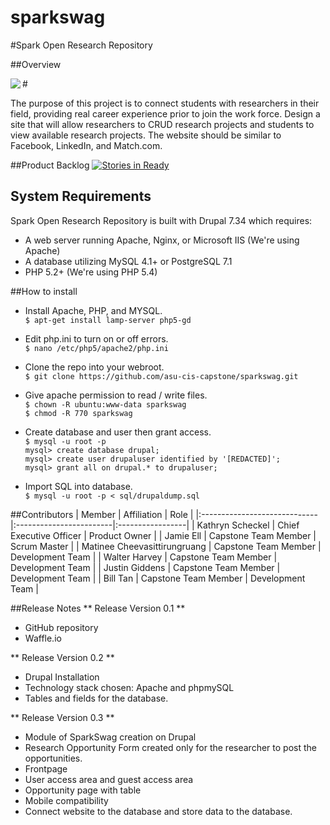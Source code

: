 # sparkswag

#Spark Open Research Repository

##Overview

#<img src="http://database.sparkopenresearch.com/img/sparklogo.png" align="left">

The purpose of this project is to connect students with researchers in their field, providing real career experience prior to join the work force. Design a site that will allow researchers to CRUD research projects and students to view available research projects. The website should be similar to Facebook, LinkedIn, and Match.com. 

##Product Backlog
[![Stories in Ready](https://badge.waffle.io/asu-cis-capstone/sparkswag.svg?label=ready&title=Ready)](https://waffle.io/asu-cis-capstone/sparkswag)

## System Requirements

Spark Open Research Repository is built with Drupal 7.34 which requires:
+ A web server running Apache, Nginx, or Microsoft IIS (We're using Apache)
+ A database utilizing MySQL 4.1+ or PostgreSQL 7.1
+ PHP 5.2+ (We're using PHP 5.4)

##How to install

* Install Apache, PHP, and MYSQL.
<br>```$ apt-get install lamp-server php5-gd```

* Edit php.ini to turn on or off errors.
<br>```$ nano /etc/php5/apache2/php.ini```

* Clone the repo into your webroot.
<br>```$ git clone https://github.com/asu-cis-capstone/sparkswag.git```

* Give apache permission to read / write files.
<br>```$ chown -R ubuntu:www-data sparkswag```
<br>```$ chmod -R 770 sparkswag ```

* Create database and user then grant access.
<br>```$ mysql -u root -p```
<br>```mysql> create database drupal;```
<br>```mysql> create user drupaluser identified by '[REDACTED]';```
<br>```mysql> grant all on drupal.* to drupaluser;```

* Import SQL into database.
<br>```$ mysql -u root -p < sql/drupaldump.sql```

##Contributors
| Member                       | Affiliation             | Role             |
|:-----------------------------|:------------------------|:-----------------|
| Kathryn Scheckel             | Chief Executive Officer | Product Owner    |
| Jamie Ell                    | Capstone Team Member    | Scrum Master     |
| Matinee Cheevasittirungruang | Capstone Team Member    | Development Team |
| Walter Harvey                | Capstone Team Member    | Development Team |
| Justin Giddens               | Capstone Team Member    | Development Team |
| Bill Tan                     | Capstone Team Member    | Development Team |

##Release Notes
** Release Version 0.1 **
* GitHub repository
* Waffle.io

** Release Version 0.2 **
* Drupal Installation
* Technology stack chosen: Apache and phpmySQL
* Tables and fields for the database. 

** Release Version 0.3 **
* Module of SparkSwag creation on Drupal
* Research Opportunity Form created only for the researcher to post the opportunities.   
* Frontpage
* User access area and guest access area
* Opportunity page with table
* Mobile compatibility
* Connect website to the database and store data to the database.
